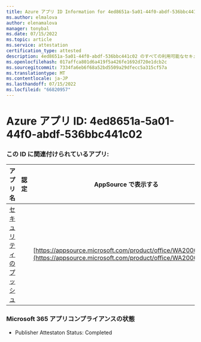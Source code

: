 ```yaml
---
title: Azure アプリ ID Information for 4ed8651a-5a01-44f0-abdf-536bbc441c02
ms.author: elmalova
author: elenamalova
manager: tonybal
ms.date: 07/15/2022
ms.topic: article
ms.service: attestation
certification_type: attested
description: 4ed8651a-5a01-44f0-abdf-536bbc441c02 のすべての利用可能なセキュリティとコンプライアンス情報。
ms.openlocfilehash: 017affca801d6a419f5a426fe1692d720e1dcb2c
ms.sourcegitcommit: 7334fa6eb6f68a52bd5509a29dfecc5a315cf57a
ms.translationtype: MT
ms.contentlocale: ja-JP
ms.lasthandoff: 07/15/2022
ms.locfileid: "66820957"
---
```

# <a name="azure-app-id-4ed8651a-5a01-44f0-abdf-536bbc441c02"></a>Azure アプリ ID: 4ed8651a-5a01-44f0-abdf-536bbc441c02


### <a name="apps-associated-with-this-id"></a>この ID に関連付けられているアプリ:
| **アプリ名** | **認定** | **AppSource で表示する** |
|--------------|---------------|-----------------------|
| [セキュリティのプッシュ](../forward/WA200002833.md) |  | [https://appsource.microsoft.com/product/office/WA200002833](https://appsource.microsoft.com/product/office/WA200002833) |

### <a name="microsoft-365-app-compliance-status"></a>Microsoft 365 アプリコンプライアンスの状態
- Publisher Attestaton Status: Completed
